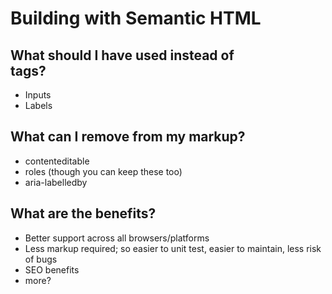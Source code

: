# Building with Semantic HTML

## What should I have used instead of <div /> tags?

- Inputs
- Labels

## What can I remove from my markup?

- contenteditable
- roles (though you can keep these too)
- aria-labelledby

## What are the benefits?

- Better support across all browsers/platforms
- Less markup required; so easier to unit test, easier to maintain, less risk of bugs
- SEO benefits
- more?